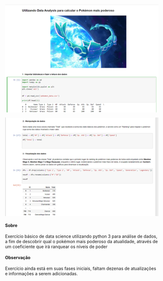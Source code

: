 ![image info](./imgs/prints/prt1.png)

![image info](./imgs/prints/prt2.png)


#### Sobre

Exercício básico de data science utilizando python 3 para análise de dados, a fim
de descobrir qual o pokémon mais poderoso da atualidade, através de um coeficiente
que irá ranquear os níveis de poder

#### Observação

Exercício ainda está em suas fases iniciais, faltam dezenas de atualizações e
informações a serem adicionadas.